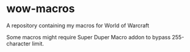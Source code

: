 # wow-macros
A repository containing my macros for World of Warcraft 

Some macros might require Super Duper Macro addon to bypass 255-character limit.
